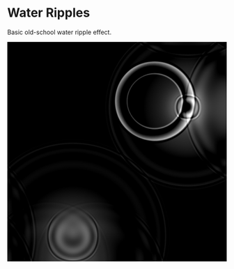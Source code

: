 # Water Ripples

Basic old-school water ripple effect.

![](https://raw.githubusercontent.com/hekuli/touchdesigner-public/main/water-ripples/sample.jpg)
